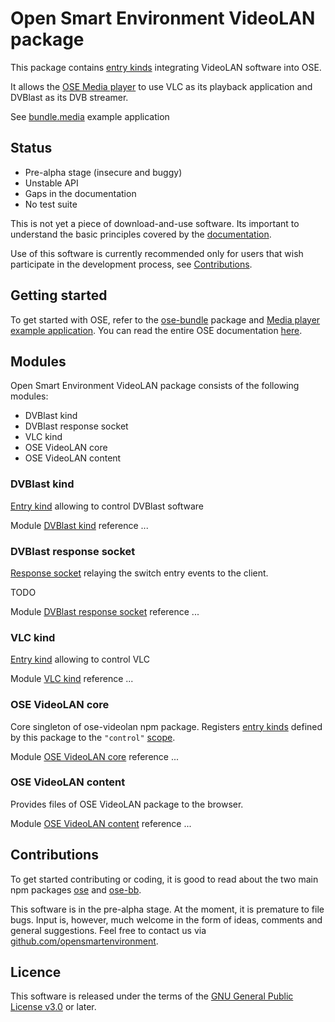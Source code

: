 # Open Smart Environment VideoLAN package

This package contains [entry kinds](http://opensmartenvironment.github.io/doc/classes/ose.lib.kind.html) integrating VideoLAN software
into OSE.

It allows the [OSE Media player](http://opensmartenvironment.github.io/doc/modules/media.html) to use VLC as its playback
application and DVBlast as its DVB streamer.

See [bundle.media](http://opensmartenvironment.github.io/doc/modules/bundle.media.html) example application

## Status
- Pre-alpha stage (insecure and buggy)
- Unstable API
- Gaps in the documentation
- No test suite

This is not yet a piece of download-and-use software. Its important
to understand the basic principles covered by the
[documentation](http://opensmartenvironment.github.io/doc/).

Use of this software is currently recommended only for users that
wish participate in the development process, see
[Contributions](#contributions).

## Getting started
To get started with OSE, refer to the [ose-bundle](http://opensmartenvironment.github.io/doc/modules/bundle.html) package and
[Media player example application](http://opensmartenvironment.github.io/doc/modules/bundle.media.html). You can read the entire OSE
documentation [here]( http://opensmartenvironment.github.io/doc).

## Modules
Open Smart Environment VideoLAN package consists of the following modules:
- DVBlast kind
- DVBlast response socket
- VLC kind
- OSE VideoLAN core
- OSE VideoLAN content

### DVBlast kind
[Entry kind](http://opensmartenvironment.github.io/doc/classes/ose.lib.kind.html) allowing to control DVBlast software

Module [DVBlast kind](http://opensmartenvironment.github.io/doc/classes/videolan.lib.dvblast.html) reference ... 

### DVBlast response socket
[Response socket](http://opensmartenvironment.github.io/doc/modules/ose.link.html) relaying the switch entry events to the client.

TODO

Module [DVBlast response socket](http://opensmartenvironment.github.io/doc/classes/videolan.lib.dvblast.master.html) reference ... 

### VLC kind
[Entry kind](http://opensmartenvironment.github.io/doc/classes/ose.lib.kind.html) allowing to control VLC

Module [VLC kind](http://opensmartenvironment.github.io/doc/classes/videolan.lib.vlc.html) reference ... 

### OSE VideoLAN core
Core singleton of ose-videolan npm package. Registers [entry kinds](http://opensmartenvironment.github.io/doc/classes/ose.lib.kind.html)
defined by this package to the `"control"` [scope](http://opensmartenvironment.github.io/doc/classes/ose.lib.scope.html).

Module [OSE VideoLAN core](http://opensmartenvironment.github.io/doc/classes/videolan.lib.html) reference ... 

### OSE VideoLAN content
Provides files of OSE VideoLAN package to the browser.

Module [OSE VideoLAN content](http://opensmartenvironment.github.io/doc/classes/videolan.content.html) reference ... 

## <a name="contributions"></a>Contributions
To get started contributing or coding, it is good to read about the
two main npm packages [ose](http://opensmartenvironment.github.io/doc/modules/ose.html) and [ose-bb](http://opensmartenvironment.github.io/doc/modules/bb.html).

This software is in the pre-alpha stage. At the moment, it is
premature to file bugs. Input is, however, much welcome in the form
of ideas, comments and general suggestions.  Feel free to contact
us via
[github.com/opensmartenvironment](https://github.com/opensmartenvironment).

## Licence
This software is released under the terms of the [GNU General
Public License v3.0](http://www.gnu.org/copyleft/gpl.html) or
later.
